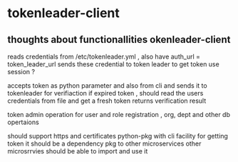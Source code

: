 # tokenleader-client

thoughts about  functionallities
okenleader-client
-----------------
reads credentials from  /etc/tokenleader.yml  , also have auth_url = token_leader_url 
sends these credential to token leader to get token
use session ?

accepts token as  python parameter and also from cli and sends it to tokenleader for verifiaction
if expired token , should read the users credentials from file and get a fresh token
returns verification result 

token admin operation for user and role registration , org, dept and other db opertaions

should support https and certificates
python-pkg with cli facility for getting token
it should be a dependency  pkg to other microservices
other microsrrvies should be able to import and use it 
